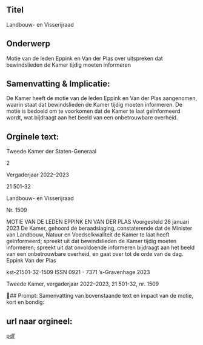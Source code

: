 ## Titel
Landbouw- en Visserijraad
## Onderwerp
Motie van de leden Eppink en Van der Plas over uitspreken dat bewindslieden de Kamer tijdig moeten informeren
## Samenvatting & Implicatie:

De Kamer heeft de motie van de leden Eppink en Van der Plas aangenomen, waarin staat dat bewindslieden de Kamer tijdig moeten informeren. De motie is bedoeld om te voorkomen dat de Kamer te laat geïnformeerd wordt, wat bijdraagt aan het beeld van een onbetrouwbare overheid.
## Orginele text:


Tweede Kamer der Staten-Generaal

2

Vergaderjaar 2022–2023

21 501-32

Landbouw- en Visserijraad

Nr. 1509

MOTIE VAN DE LEDEN EPPINK EN VAN DER PLAS
Voorgesteld 26 januari 2023
De Kamer,
gehoord de beraadslaging,
constaterende dat de Minister van Landbouw, Natuur en Voedselkwaliteit
de Kamer te laat heeft geïnformeerd;
spreekt uit dat bewindslieden de Kamer tijdig moeten informeren;
spreekt uit dat onvoldoende informeren bijdraagt aan het beeld van een
onbetrouwbare overheid,
en gaat over tot de orde van de dag.
Eppink
Van der Plas

kst-21501-32-1509
ISSN 0921 - 7371
’s-Gravenhage 2023

Tweede Kamer, vergaderjaar 2022–2023, 21 501-32, nr. 1509

## Prompt:
Samenvatting van bovenstaande text en impact van de motie, kort en bondig:

## url naar orgineel:
[pdf](https://gegevensmagazijn.tweedekamer.nl/OData/v4/2.0/Document(b748bf8f-98d5-4a8c-8015-d5969abac0f9)/resource)
